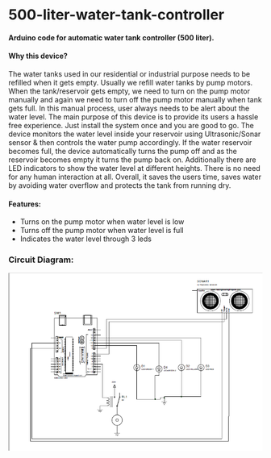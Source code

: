 # 500-liter-water-tank-controller
#### Arduino code for automatic water tank controller (500 liter). 

#### Why this device?
The water tanks used in our residential or industrial purpose needs to be refilled when it gets empty. Usually we refill water tanks by pump motors. When the tank/reservoir gets empty, we need to turn on the pump motor manually and again we need to turn off the pump motor manually when tank gets full. In this manual process, user always needs to be alert about the water level.
The main purpose of this device is to provide its users a hassle free experience. Just install the system once and you are good to go. The device monitors the water level inside your reservoir using Ultrasonic/Sonar sensor & then controls the water pump accordingly.
If the water reservoir becomes full, the device automatically turns the pump off and as the reservoir becomes empty it turns the pump back on. Additionally there are LED indicators to show the water level at different heights.
There is no need for any human interaction at all. Overall, it saves the users time, saves water by avoiding water overflow and protects the tank from running dry.

#### Features:
* Turns on the pump motor when water level is low
* Turns off the pump motor when water level is full
* Indicates the water level through 3 leds

### Circuit Diagram:

<img src="Circuit Diagram.PNG">
